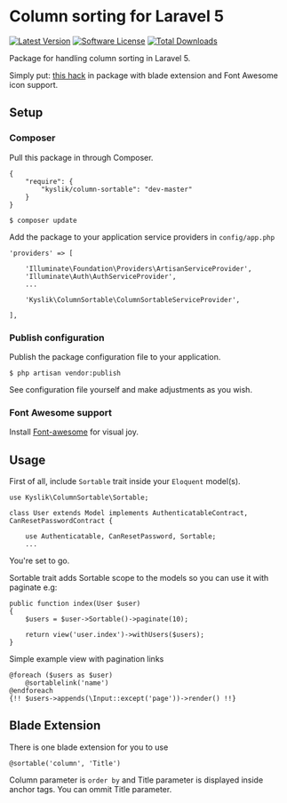# Column sorting for Laravel 5
[![Latest Version](https://img.shields.io/github/release/Kyslik/column-sortable.svg?style=flat-square)](https://github.com/Kyslik/column-sortable/releases)
[![Software License](https://img.shields.io/badge/license-MIT-brightgreen.svg?style=flat-square)](LICENSE.md)
[![Total Downloads](https://img.shields.io/packagist/dt/Kyslik/column-sortable.svg?style=flat-square)](https://packagist.org/packages/Kyslik/column-sortable)

Package for handling column sorting in Laravel 5.

Simply put: [this hack](http://hack.swic.name/laravel-column-sorting-made-easy/) in package with blade extension and Font Awesome icon support.

## Setup

### Composer

Pull this package in through Composer.

```
{
    "require": {
        "kyslik/column-sortable": "dev-master"
    }
}
```

    $ composer update

Add the package to your application service providers in `config/app.php`

```
'providers' => [
    
    'Illuminate\Foundation\Providers\ArtisanServiceProvider',
    'Illuminate\Auth\AuthServiceProvider',
    ...
    
    'Kyslik\ColumnSortable\ColumnSortableServiceProvider',

],
```
### Publish configuration

Publish the package configuration file to your application.

    $ php artisan vendor:publish
    
See configuration file yourself and make adjustments as you wish.

### Font Awesome support

Install [Font-awesome](https://github.com/FortAwesome/Font-Awesome) for visual joy.
## Usage

First of all, include `Sortable` trait inside your `Eloquent` model(s).

```
use Kyslik\ColumnSortable\Sortable;

class User extends Model implements AuthenticatableContract, CanResetPasswordContract {

	use Authenticatable, CanResetPassword, Sortable;
	...
```

You're set to go.

Sortable trait adds Sortable scope to the models so you can use it with paginate e.g:


```
public function index(User $user)
{
    $users = $user->Sortable()->paginate(10);

	return view('user.index')->withUsers($users);
}
```

Simple example view with pagination links

```
@foreach ($users as $user)
    @sortablelink('name')
@endforeach
{!! $users->appends(\Input::except('page'))->render() !!}
```

## Blade Extension

There is one blade extension for you to use

```
@sortable('column', 'Title')
```

Column parameter is `order by` and Title parameter is displayed inside anchor tags.
You can ommit Title parameter.


